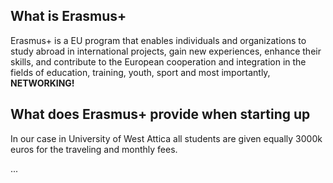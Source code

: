 ## What is Erasmus+

Erasmus+ is a EU program that enables individuals and organizations to study abroad in international projects, gain new experiences, enhance their skills, and contribute to the European cooperation and integration in the fields of education, training, youth,  sport and most importantly, **NETWORKING!**

## What does Erasmus+ provide when starting up

In our case in University of West Attica all students are given equally 3000k euros for the traveling and monthly fees. 

...
